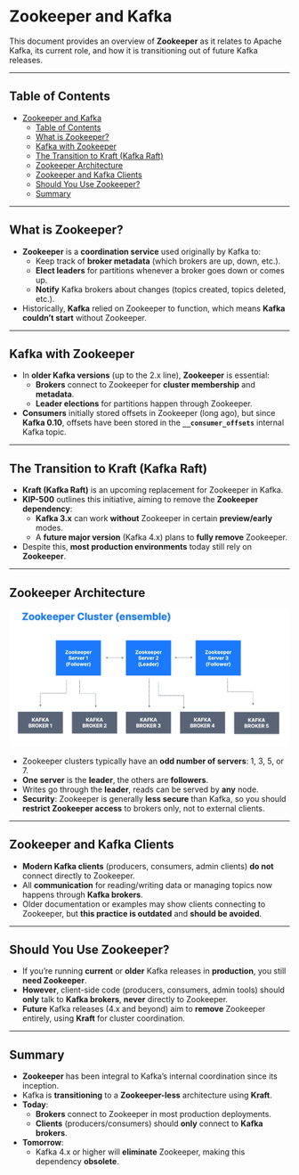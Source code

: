 # Zookeeper and Kafka

This document provides an overview of **Zookeeper** as it relates to Apache Kafka, its current role, and how it is transitioning out of future Kafka releases.

---

## Table of Contents

- [Zookeeper and Kafka](#zookeeper-and-kafka)
  - [Table of Contents](#table-of-contents)
  - [What is Zookeeper?](#what-is-zookeeper)
  - [Kafka with Zookeeper](#kafka-with-zookeeper)
  - [The Transition to Kraft (Kafka Raft)](#the-transition-to-kraft-kafka-raft)
  - [Zookeeper Architecture](#zookeeper-architecture)
  - [Zookeeper and Kafka Clients](#zookeeper-and-kafka-clients)
  - [Should You Use Zookeeper?](#should-you-use-zookeeper)
  - [Summary](#summary)

---

## What is Zookeeper?

- **Zookeeper** is a **coordination service** used originally by Kafka to:
  - Keep track of **broker metadata** (which brokers are up, down, etc.).
  - **Elect leaders** for partitions whenever a broker goes down or comes up.
  - **Notify** Kafka brokers about changes (topics created, topics deleted, etc.).
- Historically, **Kafka** relied on Zookeeper to function, which means **Kafka couldn’t start** without Zookeeper.

---

## Kafka with Zookeeper

- In **older Kafka versions** (up to the 2.x line), **Zookeeper** is essential:
  - **Brokers** connect to Zookeeper for **cluster membership** and **metadata**.
  - **Leader elections** for partitions happen through Zookeeper.
- **Consumers** initially stored offsets in Zookeeper (long ago), but since **Kafka 0.10**, offsets have been stored in the **`__consumer_offsets`** internal Kafka topic.

---

## The Transition to Kraft (Kafka Raft)

- **Kraft (Kafka Raft)** is an upcoming replacement for Zookeeper in Kafka.
- **KIP-500** outlines this initiative, aiming to remove the **Zookeeper dependency**:
  - **Kafka 3.x** can work **without** Zookeeper in certain **preview/early** modes.
  - A **future major version** (Kafka 4.x) plans to **fully remove** Zookeeper.
- Despite this, **most production environments** today still rely on **Zookeeper**.

---

## Zookeeper Architecture

![Zookeeper Architecture](../../images/06_zookeeper/01_zookeeper.png)

- Zookeeper clusters typically have an **odd number of servers**: 1, 3, 5, or 7.
- **One server** is the **leader**, the others are **followers**.
- Writes go through the **leader**, reads can be served by **any** node.
- **Security**: Zookeeper is generally **less secure** than Kafka, so you should **restrict Zookeeper access** to brokers only, not to external clients.

---

## Zookeeper and Kafka Clients

- **Modern Kafka clients** (producers, consumers, admin clients) **do not** connect directly to Zookeeper.
- All **communication** for reading/writing data or managing topics now happens through **Kafka brokers**.
- Older documentation or examples may show clients connecting to Zookeeper, but **this practice is outdated** and **should be avoided**.

---

## Should You Use Zookeeper?

- If you’re running **current** or **older** Kafka releases in **production**, you still **need Zookeeper**.
- **However**, client-side code (producers, consumers, admin tools) should **only** talk to **Kafka brokers**, **never** directly to Zookeeper.
- **Future** Kafka releases (4.x and beyond) aim to **remove** Zookeeper entirely, using **Kraft** for cluster coordination.

---

## Summary

- **Zookeeper** has been integral to Kafka’s internal coordination since its inception.
- Kafka is **transitioning** to a **Zookeeper-less** architecture using **Kraft**.
- **Today**:
  - **Brokers** connect to Zookeeper in most production deployments.
  - **Clients** (producers/consumers) should **only** connect to **Kafka brokers**.
- **Tomorrow**:
  - Kafka 4.x or higher will **eliminate** Zookeeper, making this dependency **obsolete**.
